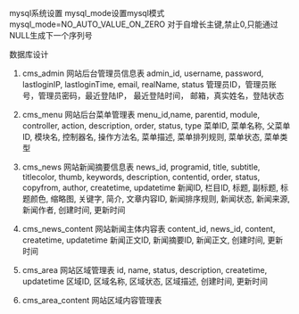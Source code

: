 mysql系统设置
mysql_mode设置mysql模式
mysql_mode=NO_AUTO_VALUE_ON_ZERO
对于自增长主键,禁止0,只能通过NULL生成下一个序列号

数据库设计
1. cms_admin         网站后台管理员信息表
admin_id, username,   password,   lastloginIP, lastloginTime, email, realName, status
管理员ID，管理员账号，管理员密码，最近登陆IP， 最近登陆时间，  邮箱，真实姓名，登陆状态

2. cms_menu          网站后台菜单管理表
menu_id,name,     parentid, module, controller, action,   description, order,     status,   type
菜单ID, 菜单名称, 父菜单ID, 模块名, 控制器名, 操作方法名, 菜单描述, 菜单排列规则, 菜单状态, 菜单类型

3. cms_news          网站新闻摘要信息表
news_id, programid, title, subtitle, titlecolor, thumb, keywords, description, contentid, order, status, copyfrom, author, createtime, updatetime
新闻ID, 栏目ID, 标题, 副标题, 标题颜色, 缩略图, 关键字, 简介, 文章内容ID, 新闻排序规则, 新闻状态, 新闻来源, 新闻作者, 创建时间, 更新时间

4. cms_news_content  网站新闻主体内容表
content_id, news_id,    content,  createtime, updatetime
新闻正文ID, 新闻摘要ID, 新闻正文, 创建时间,   更新时间

5. cms_area      网站区域管理表
id,     name,     status,   description,  createtime,  updatetime
区域ID, 区域名称, 区域状态, 区域描述,     创建时间,    更新时间

6. cms_area_content      网站区域内容管理表